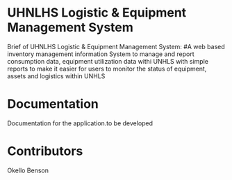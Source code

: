 # UHNLHS Logistic & Equipment Management System
Brief of UHNLHS Logistic & Equipment Management System:
#A web based inventory management information System to manage and report consumption data, equipment utilization data withi UNHLS with simple reports to make it easier for users to monitor the status of equipment, assets and logistics within UNHLS

# Documentation
Documentation for the application.to be developed


# Contributors
Okello Benson
